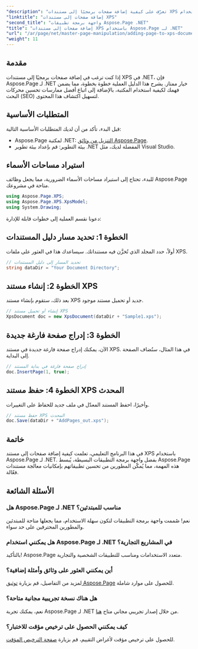 ```yaml
---
"description": "تعرّف على كيفية إضافة صفحات برمجيًا إلى مستندات XPS باستخدام Aspose.Page لـ .NET. يغطي هذا الدليل الشامل المتطلبات الأساسية، وأمثلة التعليمات البرمجية، والأسئلة الشائعة."
"linktitle": "إضافة صفحات إلى مستندات XPS"
"second_title": "واجهة برمجة تطبيقات Aspose.Page .NET"
"title": "إضافة صفحات إلى مستندات XPS باستخدام Aspose.Page لـ .NET"
"url": "/ar/page/net/master-page-manipulation/adding-page-to-xps-document/"
"weight": 11
---
```


## مقدمة

إذا كنت ترغب في إضافة صفحات برمجيًا إلى مستندات XPS في .NET، فإن Aspose.Page لـ .NET خيار ممتاز. يشرح هذا الدليل العملية خطوة بخطوة، مما يضمن فهمك لكيفية استخدام المكتبة، بالإضافة إلى اتباع أفضل ممارسات تحسين محركات البحث (SEO) لتسهيل اكتشاف هذا المحتوى.

## المتطلبات الأساسية

قبل البدء، تأكد من أن لديك المتطلبات الأساسية التالية:

- Aspose.Page لمكتبة .NET: [التنزيل من وثائق Aspose.Page](https://reference.aspose.com/page/net/).
- بيئة التطوير: قم بإعداد بيئة تطوير .NET المفضلة لديك، مثل Visual Studio.

## استيراد مساحات الأسماء

للبدء، تحتاج إلى استيراد مساحات الأسماء الضرورية، مما يجعل وظائف Aspose.Page متاحة في مشروعك.

```csharp
using Aspose.Page.XPS;
using Aspose.Page.XPS.XpsModel;
using System.Drawing;
```

دعونا نقسم العملية إلى خطوات قابلة للإدارة:

## الخطوة 1: تحديد مسار دليل المستندات

أولاً، حدد المجلد الذي تُخزَّن فيه مستنداتك. سيساعدك هذا في العثور على ملفات XPS.

```csharp
// تحديد المسار إلى دليل المستندات
string dataDir = "Your Document Directory";
```

## الخطوة 2: إنشاء مستند XPS

بعد ذلك، ستقوم بإنشاء مستند XPS جديد أو تحميل مستند موجود.

```csharp
// إنشاء أو تحميل مستند XPS
XpsDocument doc = new XpsDocument(dataDir + "Sample1.xps");
```

## الخطوة 3: إدراج صفحة فارغة جديدة

الآن، يمكنك إدراج صفحة فارغة جديدة في مستند XPS. في هذا المثال، ستُضاف الصفحة إلى البداية.

```csharp
// إدراج صفحة فارغة في بداية المستند
doc.InsertPage(1, true);
```

## الخطوة 4: حفظ مستند XPS المحدث

وأخيرًا، احفظ المستند المعدّل في ملف جديد للحفاظ على التغييرات.

```csharp
// حفظ مستند XPS المحدث
doc.Save(dataDir + "AddPages_out.xps");
```

## خاتمة

في هذا البرنامج التعليمي، تعلمت كيفية إضافة صفحات إلى مستند XPS باستخدام Aspose.Page لـ .NET. بفضل واجهة برمجة التطبيقات البسيطة، يُبسط Aspose.Page هذه المهمة، مما يُمكّن المطورين من تحسين تطبيقاتهم بإمكانيات معالجة مستندات فعّالة.

## الأسئلة الشائعة

### هل Aspose.Page لـ .NET مناسب للمبتدئين؟

نعم! صُممت واجهة برمجة التطبيقات لتكون سهلة الاستخدام، مما يجعلها متاحة للمبتدئين والمطورين المحترفين على حد سواء.

### هل يمكنني استخدام Aspose.Page لـ .NET في المشاريع التجارية؟

بالتأكيد! Aspose.Page متعدد الاستخدامات ومناسب للتطبيقات الشخصية والتجارية.

### أين يمكنني العثور على وثائق وأمثلة إضافية؟

لمزيد من التفاصيل، قم بزيارة [توثيق Aspose.Page](https://reference.aspose.com/page/net/) للحصول على موارد شاملة.

### هل هناك نسخة تجريبية مجانية متاحة؟

نعم، يمكنك تجربة Aspose.Page لـ .NET من خلال إصدار تجريبي مجاني متاح [هنا](https://releases.aspose.com/).

### كيف يمكنني الحصول على ترخيص مؤقت للاختبار؟

للحصول على ترخيص مؤقت لأغراض التقييم، قم بزيارة [صفحة الترخيص المؤقت](https://purchase.conholdate.com/temporary-license/).